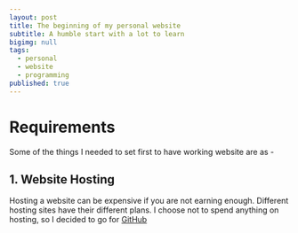 ```yaml
---
layout: post
title: The beginning of my personal website
subtitle: A humble start with a lot to learn
bigimg: null
tags:
  - personal
  - website
  - programming
published: true
---
```



# Requirements
Some of the things I needed to set first to have working website are as -

## 1. Website Hosting 
Hosting a website can be expensive if you are not earning enough. Different hosting sites have their different plans. I choose not to spend anything on hosting, so I decided to go for [GitHub](https://github.com/)




